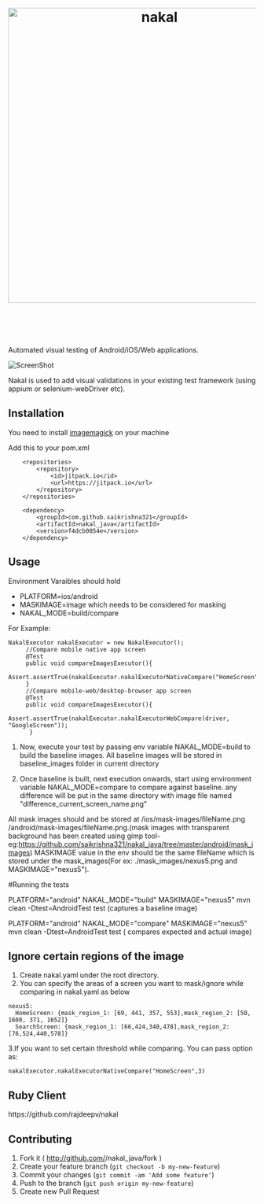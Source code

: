 <h1 align="center">
	<br>
	<img width="600" src="https://github.com/saikrishna321/nakal_java/blob/master/Nakal.png" alt="nakal">
	<br>
	<br>
	<br>
</h1>

Automated visual testing of Android/iOS/Web applications.

![ScreenShot](https://raw.githubusercontent.com/saikrishna321/nakal_java/master/difference_HomeScreen1.png)

Nakal is used to add visual validations in your existing test framework (using appium or selenium-webDriver etc).

## Installation
You need to install [imagemagick](http://www.imagemagick.org/script/index.php) on your machine

Add this to your pom.xml 
```
	<repositories>
		<repository>
		    <id>jitpack.io</id>
		    <url>https://jitpack.io</url>
		</repository>
	</repositories>
    
	<dependency>
	    <groupId>com.github.saikrishna321</groupId>
	    <artifactId>nakal_java</artifactId>
	    <version>f4dcb0054e</version>
	</dependency>
```

## Usage

Environment Varaibles should hold  
  * PLATFORM=ios/android
  * MASKIMAGE=image which needs to be considered for masking
  * NAKAL_MODE=build/compare

For Example:

```
NakalExecutor nakalExecutor = new NakalExecutor();
     //Compare mobile native app screen
     @Test
     public void compareImagesExecutor(){
         Assert.assertTrue(nakalExecutor.nakalExecutorNativeCompare("HomeScreen"));
     }
     //Compare mobile-web/desktop-browser app screen
     @Test
     public void compareImagesExecutor(){
         Assert.assertTrue(nakalExecutor.nakalExecutorWebCompare(driver, "GoogleScreen"));
      }
```


1. Now, execute your test by passing env variable NAKAL_MODE=build to build the baseline images. All baseline images will be stored in baseline_images folder in current directory

2. Once baseline is built, next execution onwards, start using environment variable NAKAL_MODE=compare to compare against baseline.
any difference will be put in the same directory with image file named "difference_current_screen_name.png"

All mask images should and be stored at /ios/mask-images/fileName.png /android/mask-images/fileName.png.(mask images with transparent background has been created using gimp tool- eg:https://github.com/saikrishna321/nakal_java/tree/master/android/mask_images)
MASKIMAGE value in the env should be the same fileName which is stored under the mask_images(For ex: ./mask_images/nexus5.png and MASKIMAGE="nexus5").

#Running the tests

PLATFORM="android" NAKAL_MODE="build" MASKIMAGE="nexus5" mvn clean -Dtest=AndroidTest test (captures a baseline image)

PLATFORM="android" NAKAL_MODE="compare" MASKIMAGE="nexus5" mvn clean -Dtest=AndroidTest test ( compares expected and actual image)

## Ignore certain regions of the image

1. Create nakal.yaml under the root directory.
2. You can specify the areas of a screen you want to mask/ignore while comparing in nakal.yaml as below

```
nexus5:
  HomeScreen: {mask_region_1: [69, 441, 357, 553],mask_region_2: [50, 1600, 371, 1652]}
  SearchScreen: {mask_region_1: [66,424,340,478],mask_region_2: [76,524,440,578]}
```
3.If you want to set certain threshold while comparing. You can pass option as:

```
nakalExecutor.nakalExecutorNativeCompare("HomeScreen",3)
```


<h2>Ruby Client</h2>
	https://github.com/rajdeepv/nakal


## Contributing

1. Fork it ( http://github.com/<my-github-username>/nakal_java/fork )
2. Create your feature branch (`git checkout -b my-new-feature`)
3. Commit your changes (`git commit -am 'Add some feature'`)
4. Push to the branch (`git push origin my-new-feature`)
5. Create new Pull Request






